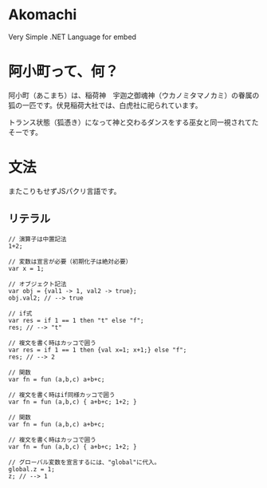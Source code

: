 Akomachi
========

Very Simple .NET Language for embed

阿小町って、何？
==================
阿小町（あこまち）は、稲荷神　宇迦之御魂神（ウカノミタマノカミ）の眷属の狐の一匹です。伏見稲荷大社では、白虎社に祀られています。

トランス状態（狐憑き）になって神と交わるダンスをする巫女と同一視されてたそーです。

文法
======
またこりもせずJSパクリ言語です。

リテラル
---------

```
// 演算子は中置記法
1+2;

// 変数は宣言が必要（初期化子は絶対必要）
var x = 1;

// オブジェクト記法
var obj = {val1 -> 1, val2 -> true};
obj.val2; // --> true

// if式
var res = if 1 == 1 then "t" else "f";
res; // --> "t"

// 複文を書く時はカッコで囲う
var res = if 1 == 1 then {val x=1; x+1;} else "f";
res; // --> 2

// 関数
var fn = fun (a,b,c) a+b+c;

// 複文を書く時はif同様カッコで囲う
var fn = fun (a,b,c) { a+b+c; 1+2; }

// 関数
var fn = fun (a,b,c) a+b+c;

// 複文を書く時はカッコで囲う
var fn = fun (a,b,c) { a+b+c; 1+2; }

// グローバル変数を宣言するには、"global"に代入。
global.z = 1;
z; // --> 1
```
